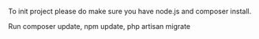 To init project please do make sure you have node.js and composer install.

Run composer update, npm update, php artisan migrate